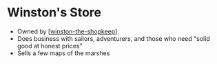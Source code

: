 # Winston's Store

- Owned by [[winston-the-shopkeep]].
- Does business with sailors, adventurers, and those who need "solid good at honest prices"
- Sells a few maps of the marshes

[//begin]: # "Autogenerated link references for markdown compatibility"
[winston-the-shopkeep]: winston-the-shopkeep "Winston the Shopkeep"
[//end]: # "Autogenerated link references"